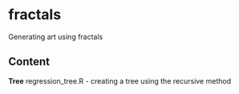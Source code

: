 # fractals
Generating art using fractals

## Content

**Tree**
regression_tree.R - creating a tree using the recursive method
